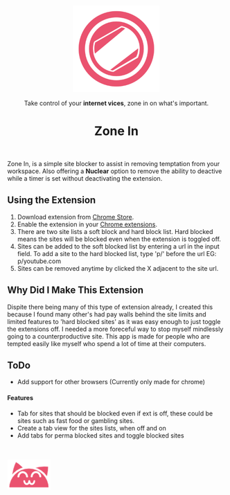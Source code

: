 
<p align="center"><img src="https://github.com/Kcorb0/ZoneIn-SiteBlocker/blob/master/images/icon.png?raw=true" width="200" height="200" /><p/>

<p align="center">Take control of your <strong>internet vices</strong>, zone in on what's important.<p/>

<h1 align="center">Zone In</h1>
<br/>
<p>Zone In, is a simple site blocker to assist in removing temptation from your workspace. Also offering a <strong>Nuclear</strong> option to remove the ability to deactive while a timer is set without deactivating the extension.<p/>

## Using the Extension

1. Download extension from [Chrome Store](https://chrome.google.com/webstore/detail/zonein-site-blocker/idkgdfckmdenbikoeblknljoncogimkh).
1. Enable the extension in your [Chrome extensions](chrome://extensions/).
1. There are two site lists a soft block and hard block list. Hard blocked means the sites will be blocked even when the extension is toggled off.
1. Sites can be added to the soft blocked list by entering a url in the input field. To add a site to the hard blocked list, type 'p/' before the url EG: p/youtube.com
1. Sites can be removed anytime by clicked the X adjacent to the site url.

## Why Did I Make This Extension

Dispite there being many of this type of extension already, I created this because I found many other's had pay walls behind the site limits and limited features to 'hard blocked sites' as it was easy enough to just toggle the extensions off. I needed a more foreceful way to stop myself mindlessly going to a counterproductive site. This app is made for people who are tempted easily like myself who spend a lot of time at their computers.

## ToDo
- Add support for other browsers (Currently only made for chrome)

#### Features
- Tab for sites that should be blocked even if ext is off, these could be sites such as fast food or gambling sites.
- Create a tab view for the sites lists, when off and on
- Add tabs for perma blocked sites and toggle blocked sites

<br/>
<br/>

<img src="https://github.com/Kcorb0/ZoneIn-SiteBlocker/blob/b93c7bd363f7b747c752a605afe9188f21b5dddc/images/cat_icon.png" width="100">